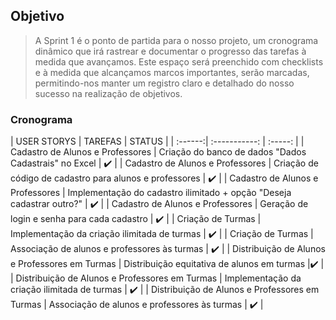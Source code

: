 ## Objetivo
<a name="Objetivo"></a>
> A Sprint 1 é o ponto de partida para o nosso projeto, um cronograma dinâmico que irá rastrear e documentar o progresso das tarefas à medida que avançamos. Este espaço será preenchido com checklists e à medida que alcançamos marcos importantes, serão marcadas, permitindo-nos manter um registro claro e detalhado do nosso sucesso na realização de objetivos.

### Cronograma
<a name="Cronograma"></a>
| USER STORYS | TAREFAS | STATUS |
| :------:| :-----------: | :-----: |
| Cadastro de Alunos e Professores | Criação do banco de dados "Dados Cadastrais" no Excel | ✔️ |
| Cadastro de Alunos e Professores | Criação de código de cadastro para alunos e professores | ✔️ |
| Cadastro de Alunos e Professores | Implementação do cadastro ilimitado + opção "Deseja cadastrar outro?" | ✔️ |
| Cadastro de Alunos e Professores | Geração de login e senha para cada cadastro | ✔️ |
| Criação de Turmas | Implementação da criação ilimitada de turmas | ✔️ |
| Criação de Turmas | Associação de alunos e professores às turmas | ✔️ |
| Distribuição de Alunos e Professores em Turmas | Distribuição equitativa de alunos em turmas |✔️ |
| Distribuição de Alunos e Professores em Turmas | Implementação da criação ilimitada de turmas | ✔️ |
| Distribuição de Alunos e Professores em Turmas | Associação de alunos e professores às turmas | ✔️ |

